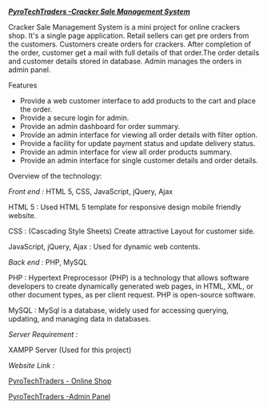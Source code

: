 ***[PyroTechTraders -Cracker Sale Management System](https://pyrotechtraders.000webhostapp.com/)***  

 
Cracker Sale Management System is a mini project for online crackers shop. It's a single page application. Retail sellers can get pre orders from the customers. Customers create orders for crackers. After completion of the order, customer get a mail with full details of that order.The order details and customer details stored in database. Admin manages the orders in admin panel. 

Features
-	Provide a web customer interface to add products to the cart and place the order.
-	Provide a secure login for admin.
-	Provide an admin dashboard for order summary.
-	Provide an admin interface for viewing all order details with filter option.
-	Provide a facility for update payment status and update delivery status.
-	Provide an admin interface for view all order products summary.
-	Provide an admin interface for single customer details and order details.


Overview of the technology:

_Front end :_ HTML 5, CSS, JavaScript, jQuery, Ajax

HTML 5 : Used HTML 5 template for responsive design mobile friendly website.

CSS : (Cascading Style Sheets) Create attractive Layout for customer side.

JavaScript, jQuery, Ajax : Used for dynamic web contents.


_Back end :_ PHP, MySQL

PHP : Hypertext Preprocessor (PHP) is a technology that allows software developers to create dynamically generated web pages, in HTML, XML, or other document types, as per client request. PHP is open-source software.

MySQL : MySql is a database, widely used for accessing querying, updating, and managing data in databases.

_Server Requirement :_ 

XAMPP Server (Used for this project)

_Website Link :_

[PyroTechTraders - Online Shop](https://pyrotechtraders.000webhostapp.com/)

[PyroTechTraders -Admin Panel](https://pyrotechtraders.000webhostapp.com/admin)

